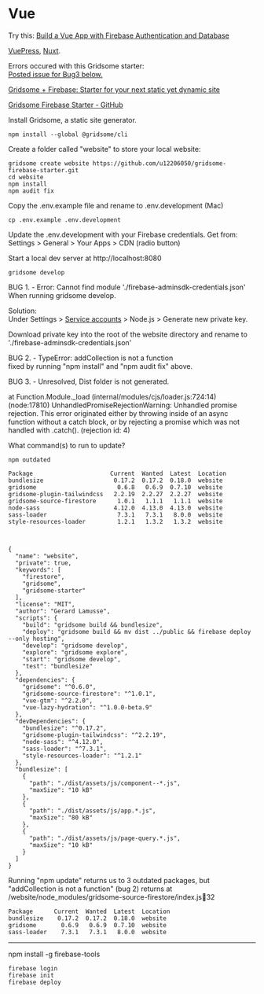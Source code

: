 # Vue  

<!-- https://modelearth.github.io/community/resources/vue/ -->

Try this: [Build a Vue App with Firebase Authentication and Database](https://blog.bitsrc.io/build-a-vue-app-with-firebase-authentication-and-database-e7d6816f79af)

[VuePress](https://vuepress.vuejs.org/), [Nuxt](https://nuxtjs.org/).  

Errors occured with this Gridsome starter:  
[Posted issue for Bug3 below.](https://github.com/u12206050/gridsome-firebase-starter/issues/6)  

[Gridsome + Firebase: Starter for your next static yet dynamic site](https://medium.com/day4/gridsome-firebase-starter-for-your-next-static-yet-dynamic-site-a0676bb5b8ba)  

[Gridsome Firebase Starter - GitHub](https://github.com/u12206050/gridsome-firebase-starter)
<!-- Also potentially useful https://blog.logrocket.com/vue-firebase-authentication/ -->



Install Gridsome, a static site generator.

```
npm install --global @gridsome/cli
```

Create a folder called "website" to store your local website:  

```
gridsome create website https://github.com/u12206050/gridsome-firebase-starter.git
cd website
npm install
npm audit fix
```

Copy the .env.example file and rename to .env.development (Mac)
<!-- Note that there is already env.development without starting dot. -->

```
cp .env.example .env.development
```

Update the .env.development with your Firebase credentials.
Get from: Settings > General > Your Apps > CDN (radio button)
<!-- See docs /firebase/login -->

Start a local dev server at http://localhost:8080  
```
gridsome develop
```

BUG 1. - Error: Cannot find module './firebase-adminsdk-credentials.json'  
When running gridsome develop.  

Solution:  
Under Settings > [Service accounts](https://console.firebase.google.com/project/_/settings/serviceaccounts/adminsdk) > Node.js > Generate new private key.  

Download private key into the root of the website directory and rename to './firebase-adminsdk-credentials.json'  

<!--
Set up Firebase AdminSDK service credentials

1. Navigate to the [settings/serviceaccounts/adminsdk](https://console.firebase.google.com/u/0/project/_/settings/serviceaccounts/adminsdk) of your firebase project.
2. Make sure `Firebase Admin SDK` is current title, and click `Generate new private key`
3. Download the key and save it to the root of your project with the name firebase-adminsdk-credentials.json
4. Optional: If you use a different file name, for the saftey of everyone, include this line in your .gitignore file: *-firebase-adminsdk-*.json and update gridsome.config.js with the new file name.  
-->

BUG 2. - TypeError: addCollection is not a function  
fixed by running "npm install" and "npm audit fix" above.  



BUG 3. - Unresolved, Dist folder is not generated.  

at Function.Module._load (internal/modules/cjs/loader.js:724:14)
(node:17810) UnhandledPromiseRejectionWarning: Unhandled promise rejection. This error originated either by throwing inside of an async function without a catch block, or by rejecting a promise which was not handled with .catch(). (rejection id: 4)  


<!--
Try skipping this (it's not part of the setup instructions and had no result.)
Install Firebase Admin SDK    https://firebase.google.com/docs/admin/setup
Might not be needed (didn't resolve: Cannot find module './firebase-adminsdk-credentials.json): 

```
npm install firebase-admin --save
```
-->

What command(s) to run to update?

```
npm outdated

Package                      Current  Wanted  Latest  Location
bundlesize                    0.17.2  0.17.2  0.18.0  website
gridsome                       0.6.8   0.6.9  0.7.10  website
gridsome-plugin-tailwindcss   2.2.19  2.2.27  2.2.27  website
gridsome-source-firestore      1.0.1   1.1.1   1.1.1  website
node-sass                     4.12.0  4.13.0  4.13.0  website
sass-loader                    7.3.1   7.3.1   8.0.0  website
style-resources-loader         1.2.1   1.3.2   1.3.2  website



{
  "name": "website",
  "private": true,
  "keywords": [
    "firestore",
    "gridsome",
    "gridsome-starter"
  ],
  "license": "MIT",
  "author": "Gerard Lamusse",
  "scripts": {
    "build": "gridsome build && bundlesize",
    "deploy": "gridsome build && mv dist ../public && firebase deploy --only hosting",
    "develop": "gridsome develop",
    "explore": "gridsome explore",
    "start": "gridsome develop",
    "test": "bundlesize"
  },
  "dependencies": {
    "gridsome": "^0.6.0",
    "gridsome-source-firestore": "^1.0.1",
    "vue-gtm": "^2.2.0",
    "vue-lazy-hydration": "^1.0.0-beta.9"
  },
  "devDependencies": {
    "bundlesize": "^0.17.2",
    "gridsome-plugin-tailwindcss": "^2.2.19",
    "node-sass": "^4.12.0",
    "sass-loader": "^7.3.1",
    "style-resources-loader": "^1.2.1"
  },
  "bundlesize": [
    {
      "path": "./dist/assets/js/component--*.js",
      "maxSize": "10 kB"
    },
    {
      "path": "./dist/assets/js/app.*.js",
      "maxSize": "80 kB"
    },
    {
      "path": "./dist/assets/js/page-query.*.js",
      "maxSize": "10 kB"
    }
  ]
}
```

Running "npm update" returns us to 3 outdated packages, but "addCollection is not a function" (bug 2) returns at /website/node_modules/gridsome-source-firestore/index.js:100:32

```
Package      Current  Wanted  Latest  Location
bundlesize    0.17.2  0.17.2  0.18.0  website
gridsome       0.6.9   0.6.9  0.7.10  website
sass-loader    7.3.1   7.3.1   8.0.0  website
```

------

npm install -g firebase-tools

<!--
Georgia Firestore IO 1


georgia-firestore-io-1
-->

```
firebase login
firebase init
firebase deploy
```

